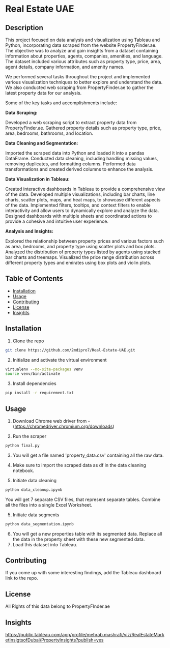 # Real Estate UAE

## Description

This project focused on data analysis and visualization using Tableau and Python, incorporating data scraped from the website PropertyFinder.ae. The objective was to analyze and gain insights from a dataset containing information about properties, agents, companies, amenities, and language. The dataset included various attributes such as property type, price, area, agent details, company information, and amenity names.

We performed several tasks throughout the project and implemented various visualization techniques to better explore and understand the data. We also conducted web scraping from PropertyFinder.ae to gather the latest property data for our analysis.

Some of the key tasks and accomplishments include:

**Data Scraping:**

  Developed a web scraping script to extract property data from PropertyFinder.ae.
  Gathered property details such as property type, price, area, bedrooms, bathrooms, and location.

**Data Cleaning and Segmentation:**

  Imported the scraped data into Python and loaded it into a pandas DataFrame.
  Conducted data cleaning, including handling missing values, removing duplicates, and formatting columns.
  Performed data transformations and created derived columns to enhance the analysis.
  
**Data Visualization in Tableau:**

  Created interactive dashboards in Tableau to provide a comprehensive view of the data.
  Developed multiple visualizations, including bar charts, line charts, scatter plots, maps, and heat maps, to showcase different aspects of the data.
  Implemented filters, tooltips, and context filters to enable interactivity and allow users to dynamically explore and analyze the data.
  Designed dashboards with multiple sheets and coordinated actions to provide a cohesive and intuitive user experience.

**Analysis and Insights:**

  Explored the relationship between property prices and various factors such as area, bedrooms, and property type using scatter plots and box plots.
  Analyzed the distribution of property types listed by agents using stacked bar charts and treemaps.
  Visualized the price range distribution across different property types and emirates using box plots and violin plots.


## Table of Contents

- [Installation](#installation)
- [Usage](#usage)
- [Contributing](#contributing)
- [License](#license)
- [Insights](#insights)

## Installation

1. Clone the repo
```bash
git clone https://github.com/2mdipro7/Real-Estate-UAE.git
```
2. Initialize and activate the virtual environment
```bash
virtualenv --no-site-packages venv
source venv/bin/activate
```
3. Install dependencies
```bash
pip install -r requirement.txt
```

## Usage

1. Download Chrome web driver from - (https://chromedriver.chromium.org/downloads)

2. Run the scraper
```bash
python final.py
```
3. You will get a file named 'property_data.csv' containing all the raw data.
4. Make sure to import the scraped data as df in the data cleaning notebook.

5. Initiate data cleaning
```bash
python data_cleanup.ipynb
```
You will get 7 separate CSV files, that represent separate tables.
Combine all the files into a single Excel Worksheet.

5. Initiate data segments
```bash
python data_segmentation.ipynb
```
6. You will get a new properties table with its segmented data. Replace all the data in the property sheet with these new segmented data.
7. Load this dataset into Tableau.

## Contributing

If you come up with some interesting findings, add the Tableau dashboard link to the repo.

## License

All Rights of this data belong to PropertyFInder.ae

## Insights
https://public.tableau.com/app/profile/mehrab.mashrafi/viz/RealEstateMarketInsigtsofDubai/PropertyInsights?publish=yes

